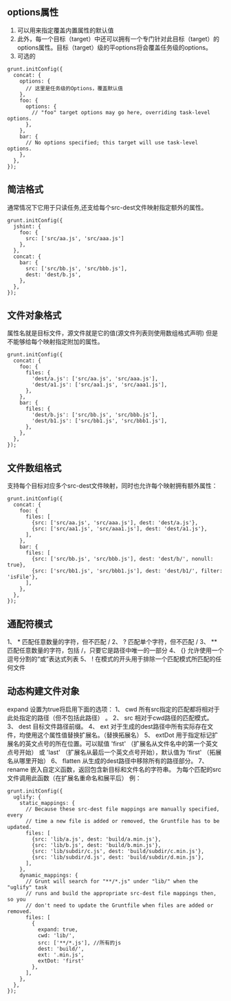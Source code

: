 ## options属性

 1. 可以用来指定覆盖内置属性的默认值
 2. 此外，每一个目标（target）中还可以拥有一个专门针对此目标（target）的options属性。目标（target）级的平options将会覆盖任务级的options。
 3. 可选的
```
grunt.initConfig({
  concat: {
    options: {
      // 这里是任务级的Options，覆盖默认值 
    },
    foo: {
      options: {
        // "foo" target options may go here, overriding task-level options.
      },
    },
    bar: {
      // No options specified; this target will use task-level options.
    },
  },
});
```
## 简洁格式
通常情况下它用于只读任务,还支给每个src-dest文件映射指定额外的属性。
```
grunt.initConfig({
  jshint: {
    foo: {
      src: ['src/aa.js', 'src/aaa.js']
    },
  },
  concat: {
    bar: {
      src: ['src/bb.js', 'src/bbb.js'],
      dest: 'dest/b.js',
    },
  },
});
```
## 文件对象格式
属性名就是目标文件，源文件就是它的值(源文件列表则使用数组格式声明)
但是不能够给每个映射指定附加的属性。
```
grunt.initConfig({
  concat: {
    foo: {
      files: {
        'dest/a.js': ['src/aa.js', 'src/aaa.js'],
        'dest/a1.js': ['src/aa1.js', 'src/aaa1.js'],
      },
    },
    bar: {
      files: {
        'dest/b.js': ['src/bb.js', 'src/bbb.js'],
        'dest/b1.js': ['src/bb1.js', 'src/bbb1.js'],
      },
    },
  },
});
```
## 文件数组格式
支持每个目标对应多个src-dest文件映射，同时也允许每个映射拥有额外属性：
```
grunt.initConfig({
  concat: {
    foo: {
      files: [
        {src: ['src/aa.js', 'src/aaa.js'], dest: 'dest/a.js'},
        {src: ['src/aa1.js', 'src/aaa1.js'], dest: 'dest/a1.js'},
      ],
    },
    bar: {
      files: [
        {src: ['src/bb.js', 'src/bbb.js'], dest: 'dest/b/', nonull: true},
        {src: ['src/bb1.js', 'src/bbb1.js'], dest: 'dest/b1/', filter: 'isFile'},
      ],
    },
  },
});
```
## 通配符模式
1、 * 匹配任意数量的字符，但不匹配 /
2、 ? 匹配单个字符，但不匹配 /
3、 ** 匹配任意数量的字符，包括 /，只要它是路径中唯一的一部分
4、 {} 允许使用一个逗号分割的“或”表达式列表
5、 ! 在模式的开头用于排除一个匹配模式所匹配的任何文件
## 动态构建文件对象
expand 设置为true将启用下面的选项：
1、 cwd 所有src指定的匹配都将相对于此处指定的路径（但不包括此路径） 。
2、 src 相对于cwd路径的匹配模式。
3、 dest 目标文件路径前缀。
4、 ext 对于生成的dest路径中所有实际存在文件，均使用这个属性值替换扩展名。（替换拓展名）
5、 extDot 用于指定标记扩展名的英文点号的所在位置。可以赋值 'first' （扩展名从文件名中的第一个英文点号开始） 或 'last' （扩展名从最后一个英文点号开始），默认值为 'first' （拓展名从哪里开始）
6、 flatten 从生成的dest路径中移除所有的路径部分。
7、 rename 嵌入自定义函数，返回包含新目标和文件名的字符串。 为每个匹配的src文件调用此函数（在扩展名重命名和展平后）
例：
```
grunt.initConfig({
  uglify: {
    static_mappings: {
      // Because these src-dest file mappings are manually specified, every
      // time a new file is added or removed, the Gruntfile has to be updated.
      files: [
        {src: 'lib/a.js', dest: 'build/a.min.js'},
        {src: 'lib/b.js', dest: 'build/b.min.js'},
        {src: 'lib/subdir/c.js', dest: 'build/subdir/c.min.js'},
        {src: 'lib/subdir/d.js', dest: 'build/subdir/d.min.js'},
      ],
    },
    dynamic_mappings: {
      // Grunt will search for "**/*.js" under "lib/" when the "uglify" task
      // runs and build the appropriate src-dest file mappings then, so you
      // don't need to update the Gruntfile when files are added or removed.
      files: [
        {
          expand: true,     
          cwd: 'lib/',      
          src: ['**/*.js'], //所有的js
          dest: 'build/',  
          ext: '.min.js',  
          extDot: 'first'
        },
      ],
    },
  },
});
```

